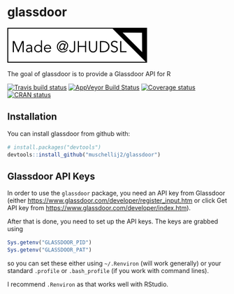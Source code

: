 
<!-- README.md is generated from README.Rmd. Please edit that file -->
glassdoor
=========

[![JHU Data Science](jhudsl_logo.png)](http://jhudatascience.org/)


The goal of glassdoor is to provide a Glassdoor API for R

[![Travis build status](https://travis-ci.org/muschellij2/glassdoor.svg?branch=master)](https://travis-ci.org/muschellij2/glassdoor) [![AppVeyor Build Status](https://ci.appveyor.com/api/projects/status/github/muschellij2/glassdoor?branch=master&svg=true)](https://ci.appveyor.com/project/muschellij2/glassdoor) [![Coverage status](https://coveralls.io/repos/github/muschellij2/glassdoor/badge.svg?branch=master)](https://coveralls.io/r/muschellij2/glassdoor?branch=master) [![CRAN status](http://www.r-pkg.org/badges/version/glassdoor)](https://cran.r-project.org/package=glassdoor)



Installation
------------

You can install glassdoor from github with:

``` r
# install.packages("devtools")
devtools::install_github("muschellij2/glassdoor")
```

Glassdoor API Keys
------------------

In order to use the `glassdoor` package, you need an API key from Glassdoor (either <https://www.glassdoor.com/developer/register_input.htm> or click Get API key from <https://www.glassdoor.com/developer/index.htm>).

After that is done, you need to set up the API keys. The keys are grabbed using

``` r
Sys.getenv("GLASSDOOR_PID")
Sys.getenv("GLASSDOOR_PAT")
```

so you can set these either using `~/.Renviron` (will work generally) or your standard `.profile` or `.bash_profile` (if you work with command lines).

I recommend `.Renviron` as that works well with RStudio.

